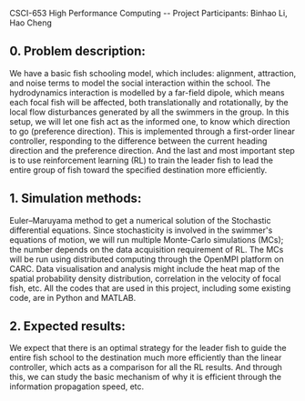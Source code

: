 CSCI-653 High Performance Computing -- Project
Participants: Binhao Li, Hao Cheng
## 0. Problem description:
We have a basic fish schooling model, which includes: alignment, attraction, and noise terms to model the social interaction within the school. The hydrodynamics interaction is modelled by a far-field dipole, which means each focal fish will be affected, both translationally and rotationally, by the local flow disturbances generated by all the swimmers in the group. In this setup, we will let one fish act as the informed one, to know which direction to go (preference direction). This is implemented through a first-order linear controller, responding to the difference between the current heading direction and the preference direction. And the last and most important step is to use reinforcement learning (RL) to train the leader fish to lead the entire group of fish toward the specified destination more efficiently.

## 1. Simulation methods:
Euler–Maruyama method to get a numerical solution of the Stochastic differential equations. Since stochasticity is involved in the swimmer's equations of motion, we will run multiple Monte-Carlo simulations (MCs); the number depends on the data acquisition requirement of RL. The MCs will be run using distributed computing through the OpenMPI platform on CARC. Data visualisation and analysis might include the heat map of the spatial probability density distribution, correlation in the velocity of focal fish, etc. All the codes that are used in this project, including some existing code, are in Python and MATLAB.

 ## 2. Expected results:
 We expect that there is an optimal strategy for the leader fish to guide the entire fish school to the destination much more efficiently than the linear controller, which acts as a comparison for all the RL results. And through this, we can study the basic mechanism of why it is efficient through the information propagation speed, etc.
